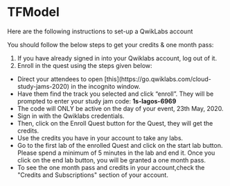 # TFModel

Here are the following instructions to set-up a QwikLabs account

You should follow the below steps to get your credits & one month pass:

1. If you have already signed in into your Qwiklabs account, log out of it.</br>
2. Enroll in the quest using the steps given below:

  <ul>
  <li>Direct your attendees to open [this](https://go.qwiklabs.com/cloud-study-jams-2020) in the incognito window.</li>
  <li>Have them find the track you selected and click “enroll”. They will be prompted to enter your study jam code: <b>1s-lagos-6969</b></li>
  <li>The code will ONLY be active on the day of your event, 23th May, 2020.</li>
  <li>Sign in with the Qwiklabs credentials.</li>
  <li>Then, click on the Enroll Quest button for the Quest, they will get the credits.</li>
  <li>Use the credits you have in your account to take any labs.</li>
  <li>Go to the first lab of the enrolled Quest and click on the start lab button. Please spend a minimum of 5 minutes in the lab and end it. Once you click on the end lab button, you will be granted a one month pass.</li>
  <li>To see the one month pass and credits in your account,check the "Credits and Subscriptions" section of your account.</li>
  </ul>
